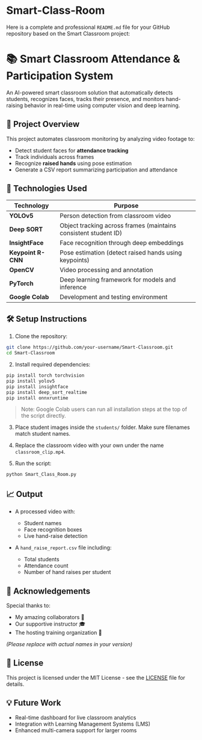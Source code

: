 # Smart-Class-Room

Here is a complete and professional `README.md` file for your GitHub repository based on the Smart Classroom project:

# 📚 Smart Classroom Attendance & Participation System

An AI-powered smart classroom solution that automatically detects students, recognizes faces, tracks their presence, and monitors hand-raising behavior in real-time using computer vision and deep learning.

## 🎯 Project Overview

This project automates classroom monitoring by analyzing video footage to:
- Detect student faces for **attendance tracking**
- Track individuals across frames
- Recognize **raised hands** using pose estimation
- Generate a CSV report summarizing participation and attendance

## 🧠 Technologies Used

| Technology        | Purpose                                                                 |
|-------------------|-------------------------------------------------------------------------|
| **YOLOv5**         | Person detection from classroom video                                  |
| **Deep SORT**      | Object tracking across frames (maintains consistent student ID)       |
| **InsightFace**    | Face recognition through deep embeddings                              |
| **Keypoint R-CNN** | Pose estimation (detect raised hands using keypoints)                 |
| **OpenCV**         | Video processing and annotation                                       |
| **PyTorch**        | Deep learning framework for models and inference                      |
| **Google Colab**   | Development and testing environment                                    |

## 🛠️ Setup Instructions

1. Clone the repository:

```bash
git clone https://github.com/your-username/Smart-Classroom.git
cd Smart-Classroom
```

2. Install required dependencies:

```bash
pip install torch torchvision
pip install yolov5
pip install insightface
pip install deep_sort_realtime
pip install onnxruntime
```

> Note: Google Colab users can run all installation steps at the top of the script directly.

3. Place student images inside the `students/` folder. Make sure filenames match student names.

4. Replace the classroom video with your own under the name `classroom_clip.mp4`.

5. Run the script:

```bash
python Smart_Class_Room.py
```

## 📈 Output

* A processed video with:

  * Student names
  * Face recognition boxes
  * Live hand-raise detection
* A `hand_raise_report.csv` file including:

  * Total students
  * Attendance count
  * Number of hand raises per student

## 👏 Acknowledgements

Special thanks to:

* My amazing collaborators 🙌
* Our supportive instructor 🎓
* The hosting training organization 🏢

*(Please replace with actual names in your version)*

## 📄 License

This project is licensed under the MIT License - see the [LICENSE](LICENSE) file for details.

## 💡 Future Work

* Real-time dashboard for live classroom analytics
* Integration with Learning Management Systems (LMS)
* Enhanced multi-camera support for larger rooms

